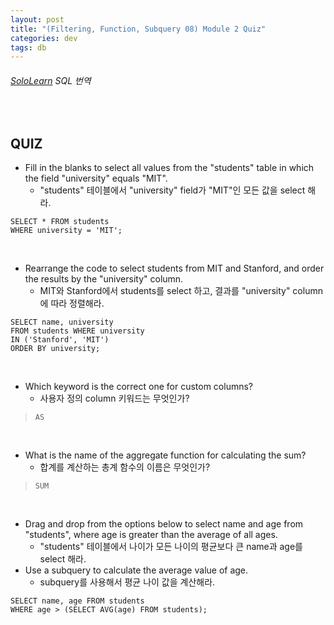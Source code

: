 ```yaml
---
layout: post
title: "(Filtering, Function, Subquery 08) Module 2 Quiz"
categories: dev
tags: db
---
```


###### [SoloLearn](https://www.sololearn.com/) SQL 번역

<br>

## QUIZ

- Fill in the blanks to select all values from the "students" table in which the field "university" equals "MIT".
  - "students" 테이블에서 "university" field가 "MIT"인 모든 값을 select 해라.

```mysql
SELECT * FROM students
WHERE university = 'MIT';
```

<br>

- Rearrange the code to select students from MIT and Stanford, and order the results by the "university" column.
  - MIT와 Stanford에서 students를 select 하고, 결과를 "university" column에 따라 정렬해라.

```mysql
SELECT name, university
FROM students WHERE university
IN ('Stanford', 'MIT')
ORDER BY university;
```

<br>

- Which keyword is the correct one for custom columns?
  - 사용자 정의 column 키워드는 무엇인가?

> `AS`

<br>

- What is the name of the aggregate function for calculating the sum?
  - 합계를 계산하는 총계 함수의 이름은 무엇인가?

> `SUM`

<br>

- Drag and drop from the options below to select name and age from "students", where age is greater than the average of all ages.
  - "students" 테이블에서 나이가 모든 나이의 평균보다 큰 name과 age를 select 해라.
- Use a subquery to calculate the average value of age.
  - subquery를 사용해서 평균 나이 값을 계산해라.

```mysql
SELECT name, age FROM students
WHERE age > (SELECT AVG(age) FROM students);
```

<br>